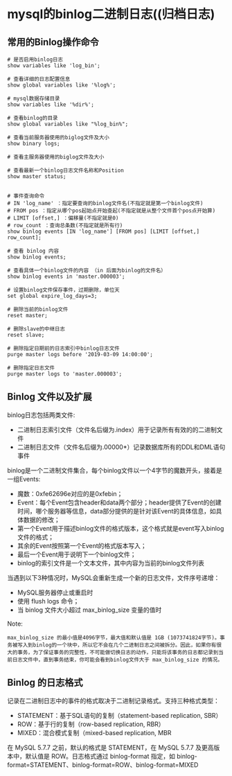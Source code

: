 # mysql的binlog二进制日志((归档日志)

## 常用的Binlog操作命令
```shell
# 是否启用binlog日志
show variables like 'log_bin';

# 查看详细的日志配置信息
show global variables like '%log%';

# mysql数据存储目录
show variables like '%dir%';

# 查看binlog的目录
show global variables like "%log_bin%";

# 查看当前服务器使用的biglog文件及大小
show binary logs;

# 查看主服务器使用的biglog文件及大小

# 查看最新一个binlog日志文件名称和Position
show master status;


# 事件查询命令
# IN 'log_name' ：指定要查询的binlog文件名(不指定就是第一个binlog文件)
# FROM pos ：指定从哪个pos起始点开始查起(不指定就是从整个文件首个pos点开始算)
# LIMIT [offset,] ：偏移量(不指定就是0)
# row_count ：查询总条数(不指定就是所有行)
show binlog events [IN 'log_name'] [FROM pos] [LIMIT [offset,] row_count];

# 查看 binlog 内容
show binlog events;

# 查看具体一个binlog文件的内容 （in 后面为binlog的文件名）
show binlog events in 'master.000003';

# 设置binlog文件保存事件，过期删除，单位天
set global expire_log_days=3; 

# 删除当前的binlog文件
reset master; 

# 删除slave的中继日志
reset slave;

# 删除指定日期前的日志索引中binlog日志文件
purge master logs before '2019-03-09 14:00:00';

# 删除指定日志文件
purge master logs to 'master.000003';

```

## Binlog 文件以及扩展
binlog日志包括两类文件:
- 二进制日志索引文件（文件名后缀为.index）用于记录所有有效的的二进制文件
- 二进制日志文件（文件名后缀为.00000*）记录数据库所有的DDL和DML语句事件

binlog是一个二进制文件集合，每个binlog文件以一个4字节的魔数开头，接着是一组Events:
- 魔数：0xfe62696e对应的是0xfebin；
- Event：每个Event包含header和data两个部分；header提供了Event的创建时间，哪个服务器等信息，data部分提供的是针对该Event的具体信息，如具体数据的修改；
- 第一个Event用于描述binlog文件的格式版本，这个格式就是event写入binlog文件的格式；
- 其余的Event按照第一个Event的格式版本写入；
- 最后一个Event用于说明下一个binlog文件；
- binlog的索引文件是一个文本文件，其中内容为当前的binlog文件列表

当遇到以下3种情况时，MySQL会重新生成一个新的日志文件，文件序号递增：

- MySQL服务器停止或重启时
- 使用 flush logs 命令；
- 当 binlog 文件大小超过 max_binlog_size 变量的值时

Note:

    max_binlog_size 的最小值是4096字节，最大值和默认值是 1GB (1073741824字节)。事务被写入到binlog的一个块中，所以它不会在几个二进制日志之间被拆分。因此，如果你有很大的事务，为了保证事务的完整性，不可能做切换日志的动作，只能将该事务的日志都记录到当前日志文件中，直到事务结束，你可能会看到binlog文件大于 max_binlog_size 的情况。

## Binlog 的日志格式
记录在二进制日志中的事件的格式取决于二进制记录格式。支持三种格式类型：

- STATEMENT：基于SQL语句的复制（statement-based replication, SBR）
- ROW：基于行的复制（row-based replication, RBR）
- MIXED：混合模式复制（mixed-based replication, MBR

在 MySQL 5.7.7 之前，默认的格式是 STATEMENT，在 MySQL 5.7.7 及更高版本中，默认值是 ROW。日志格式通过 binlog-format 指定，如 binlog-format=STATEMENT、binlog-format=ROW、binlog-format=MIXED


